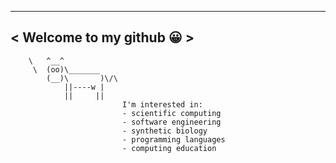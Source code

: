
 _________________________
< Welcome to my github 😀 >
 -------------------------
        \   ^__^
         \  (oo)\_______
            (__)\       )\/\
                ||----w |
                ||     ||
                             I'm interested in:
                             - scientific computing
                             - software engineering
                             - synthetic biology
                             - programming languages
                             - computing education
